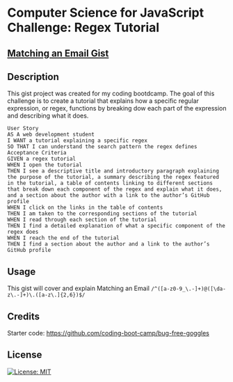 # Computer Science for JavaScript Challenge: Regex Tutorial

## [Matching an Email Gist](https://gist.github.com/tropical9/4fe358ec56d7ab969f7dda02c82af052)


## Description
This gist project was created for my coding bootdcamp. The goal of this challenge is to create a tutorial that explains how a specific regular expression, or regex, functions by breaking dow each part of the expression and describing what it does. 

```
User Story
AS A web development student
I WANT a tutorial explaining a specific regex
SO THAT I can understand the search pattern the regex defines
Acceptance Criteria
GIVEN a regex tutorial
WHEN I open the tutorial
THEN I see a descriptive title and introductory paragraph explaining the purpose of the tutorial, a summary describing the regex featured in the tutorial, a table of contents linking to different sections that break down each component of the regex and explain what it does, and a section about the author with a link to the author’s GitHub profile
WHEN I click on the links in the table of contents
THEN I am taken to the corresponding sections of the tutorial
WHEN I read through each section of the tutorial
THEN I find a detailed explanation of what a specific component of the regex does
WHEN I reach the end of the tutorial
THEN I find a section about the author and a link to the author’s GitHub profile

```

## Usage
This gist will cover and explain Matching an Email `/^([a-z0-9_\.-]+)@([\da-z\.-]+)\.([a-z\.]{2,6})$/`

## Credits
Starter code: 
https://github.com/coding-boot-camp/bug-free-goggles

## License
[![License: MIT](https://img.shields.io/badge/License-MIT-yellow.svg)](https://opensource.org/licenses/MIT)
